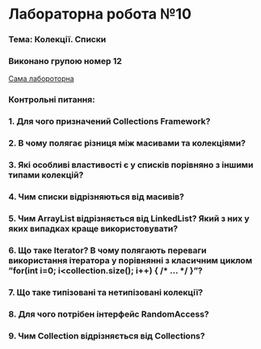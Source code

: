 # Лабораторна робота №10
### Тема: Колекції. Списки

### Виконано групою номер **12**

[Сама лабороторна](https://docs.google.com/document/d/116OM0_99sPzryokrjnKYvi78mqHb1ykO/edit)

### Контрольні питання:

### 1. Для чого призначений Collections Framework?
### 2. В чому полягає різниця між масивами та колекціями?
### 3. Які особливі властивості є у списків порівняно з іншими типами колекцій?
### 4. Чим списки відрізняються від масивів?
### 5. Чим ArrayList відрізняється від LinkedList? Який з них у яких випадках краще використовувати?
### 6. Що таке Iterator? В чому полягають переваги використання ітератора у порівнянні з класичним циклом ”for(int i=0; i<collection.size(); i++) { /* ... */  }”?
### 7. Що таке типізовані та нетипізовані колекції?
### 8. Для чого потрібен інтерфейс RandomAccess?
### 9. Чим Collection відрізняється від Collections?
